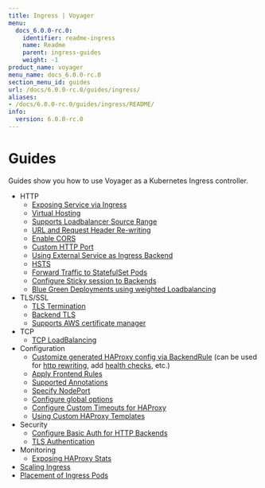 ```yaml
---
title: Ingress | Voyager
menu:
  docs_6.0.0-rc.0:
    identifier: readme-ingress
    name: Readme
    parent: ingress-guides
    weight: -1
product_name: voyager
menu_name: docs_6.0.0-rc.0
section_menu_id: guides
url: /docs/6.0.0-rc.0/guides/ingress/
aliases:
- /docs/6.0.0-rc.0/guides/ingress/README/
info:
  version: 6.0.0-rc.0
---
```


# Guides

Guides show you how to use Voyager as a Kubernetes Ingress controller.

- HTTP
  - [Exposing Service via Ingress](/docs/6.0.0-rc.0/guides/ingress/http/single-service)
  - [Virtual Hosting](/docs/6.0.0-rc.0/guides/ingress/http/virtual-hosting)
  - [Supports Loadbalancer Source Range](/docs/6.0.0-rc.0/guides/ingress/http/source-range)
  - [URL and Request Header Re-writing](/docs/6.0.0-rc.0/guides/ingress/http/rewrite-rules)
  - [Enable CORS](/docs/6.0.0-rc.0/guides/ingress/http/cors)
  - [Custom HTTP Port](/docs/6.0.0-rc.0/guides/ingress/http/custom-http-port)
  - [Using External Service as Ingress Backend](/docs/6.0.0-rc.0/guides/ingress/http/external-svc)
  - [HSTS](/docs/6.0.0-rc.0/guides/ingress/http/hsts)
  - [Forward Traffic to StatefulSet Pods](/docs/6.0.0-rc.0/guides/ingress/http/statefulset-pod)
  - [Configure Sticky session to Backends](/docs/6.0.0-rc.0/guides/ingress/http/sticky-session)
  - [Blue Green Deployments using weighted Loadbalancing](/docs/6.0.0-rc.0/guides/ingress/http/blue-green-deployment)
- TLS/SSL
  - [TLS Termination](/docs/6.0.0-rc.0/guides/ingress/tls/overview)
  - [Backend TLS](/docs/6.0.0-rc.0/guides/ingress/tls/backend-tls)
  - [Supports AWS certificate manager](/docs/6.0.0-rc.0/guides/ingress/tls/aws-cert-manager)
- TCP
  - [TCP LoadBalancing](/docs/6.0.0-rc.0/guides/ingress/tcp/overview)
- Configuration
  - [Customize generated HAProxy config via BackendRule](/docs/6.0.0-rc.0/guides/ingress/configuration/backend-rule) (can be used for [http rewriting](https://www.haproxy.com/doc/aloha/7.0/haproxy/http_rewriting.html), add [health checks](https://www.haproxy.com/doc/aloha/7.0/haproxy/healthchecks.html), etc.)
  - [Apply Frontend Rules](/docs/6.0.0-rc.0/guides/ingress/configuration/frontend-rule)
  - [Supported Annotations](/docs/6.0.0-rc.0/guides/ingress/configuration/annotations)
  - [Specify NodePort](/docs/6.0.0-rc.0/guides/ingress/configuration/node-port)
  - [Configure global options](/docs/6.0.0-rc.0/guides/ingress/configuration/default-options)
  - [Configure Custom Timeouts for HAProxy](/docs/6.0.0-rc.0/guides/ingress/configuration/default-timeouts)
  - [Using Custom HAProxy Templates](/docs/6.0.0-rc.0/guides/ingress/configuration/custom-templates)
- Security
  - [Configure Basic Auth for HTTP Backends](/docs/6.0.0-rc.0/guides/ingress/security/basic-auth)
  - [TLS Authentication](/docs/6.0.0-rc.0/guides/ingress/security/tls-auth)
- Monitoring
  - [Exposing HAProxy Stats](/docs/6.0.0-rc.0/guides/ingress/monitoring/stats)
- [Scaling Ingress](/docs/6.0.0-rc.0/guides/ingress/scaling)
- [Placement of Ingress Pods](/docs/6.0.0-rc.0/guides/ingress/pod-placement)
